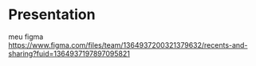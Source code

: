 # Presentation
meu figma
https://www.figma.com/files/team/1364937200321379632/recents-and-sharing?fuid=1364937197897095821
